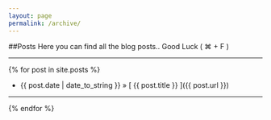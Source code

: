 ```yaml
---
layout: page
permalink: /archive/
---
```


##Posts
Here you can find all the blog posts.. Good Luck ( &#8984; + F )
<hr>

{% for post in site.posts %}
  * {{ post.date | date_to_string }} &raquo; [ {{ post.title }} ]({{ post.url }})
 <hr>
{% endfor %}